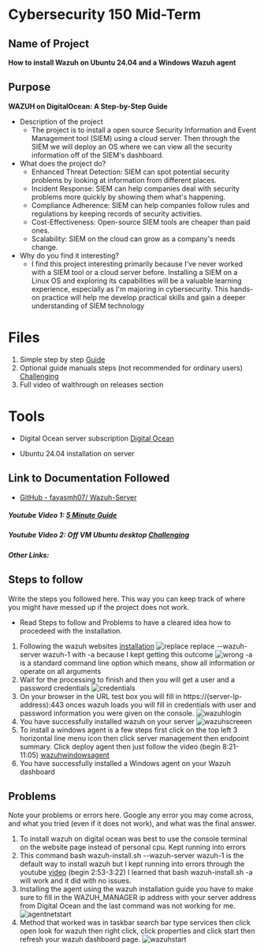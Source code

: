 # Cybersecurity 150 Mid-Term

## Name of Project
**How to install Wazuh on Ubuntu 24.04 and a Windows Wazuh agent**

## Purpose
**WAZUH on DigitalOcean: A Step-by-Step Guide** 
* Description of the project
  * The project is to install a open source Security Information and Event Management tool (SIEM) using a cloud server. Then through the SIEM we will deploy an OS where we can view all the security information off of the SIEM's dashboard.
* What does the project do?
   * Enhanced Threat Detection: SIEM can spot potential security problems by looking at information from different places.
   * Incident Response: SIEM can help companies deal with security problems more quickly by showing them what's happening.
   * Compliance Adherence: SIEM can help companies follow rules and regulations by keeping records of security activities.
   * Cost-Effectiveness: Open-source SIEM tools are cheaper than paid ones.
   * Scalability: SIEM on the cloud can grow as a company's needs change.
* Why do you find it interesting?
    * I find this project interesting primarily because I've never worked with a SIEM tool or a cloud server before. Installing a SIEM on a Linux OS and exploring its capabilities will be a valuable learning experience, especially as I'm majoring in cybersecurity. This hands-on practice will help me develop practical skills and gain a deeper understanding of SIEM technology

# Files
1. Simple step by step [Guide](https://medium.com/@akobeajiboluemmanuel/step-by-step-setup-of-wazuh-siem-on-ubuntu-22-04-3-lts-4663104fe69b)
2. Optional guide manuals steps (not recommended for ordinary users) [Challenging](https://computingforgeeks.com/how-to-install-wazuh-server-on-ubuntu/)
3. Full video of walthrough on releases section



# Tools 
* Digital Ocean server subscription [Digital Ocean](https://www.digitalocean.com/)

* Ubuntu 24.04 installation on server

## Link to Documentation Followed
- [GitHub - fayasmh07/ Wazuh-Server](https://github.com/fayasmh07/Wazuh-Server)

##### Youtube Video 1: [5 Minute Guide](https://www.youtube.com/watch?v=pCKApbHhQiY)

##### Youtube Video 2: Off VM Ubuntu desktop [Challenging](https://www.youtube.com/watch?v=3CfjoCQmpo8)

##### Other Links: 


## Steps to follow
Write the steps you followed here.  This way you can keep track of where you might have messed up if the project does not work.
 * Read Steps to follow and Problems to have a cleared idea how to procedeed with the installation.
1. Following the wazuh websites [installation](https://documentation.wazuh.com/current/installation-guide/wazuh-server/installation-assistant.html) ![replace](Images/github1.png) replace --wazuh-server wazuh-1 with -a because I kept getting this outcome ![wrong](Images/2.png) -a is a standard command line option which means, show all information or operate on all arguments
2. Wait for the processing to finish and then you will get a user and a password credentials ![credentials](Images/password_Update.png)
3. On your browser in the URL test box you will fill in https://(server-Ip-address):443 onces wazuh loads you will fill in credentials with user and password information you were given on the console. ![wazuhlogin](Images/wazuhlogin.png)
4. You have successfully installed wazuh on  your server ![wazuhscreeen](Images/wazuhscreen.png) 
5. To install a windows agent is a few steps first click on the top left 3 horizontal line menu icon then click server management then endpoint summary. Click deploy agent then just follow the video (begin 8:21- 11:05) [wazuhwindowsagent](https://www.youtube.com/watch?v=JTGMWH2w2p4)
6. You have successfully installed a Windows agent on your Wazuh dashboard


## Problems
Note your problems or errors here.  Google any error you may come across, and what you tried (even if it does not work), and what was the final answer.
1. To install wazuh on digital ocean was best to use the console terminal on the website page instead of personal cpu. Kept running into errors
2. This command bash wazuh-install.sh --wazuh-server wazuh-1 is the default way to install wazuh but I kept running into errors through the youtube [video](https://www.youtube.com/watch?v=JTGMWH2w2p4) (begin 2:53-3:22) I learned that bash wazuh-install.sh -a will work and it did with no issues.
3. Installing the agent using the wazuh installation guide you have to make sure to fill in the WAZUH_MANAGER ip address with your server address from Digital Ocean and the last command was not working for me. ![agentnetstart](Images/wazuhagentIP.png)
4. Method that worked was in taskbar search bar type services then click open look for wazuh then right click, click properties and click start then refresh your wazuh dashboard page. ![wazuhstart](Images/wazuhstart.png)


<!--  
Example
1. Arduino code will not load on ESP32 Cam.
   Answer: Camera drivers were incorrect I needed to install the driver: [https://www.wch-ic.com/downloads/CH341SER_ZIP.html](https://github.com/martin-ger/esp32_nat_router).  I used file, "CH341SER.ZIP" and it worked.
   -->
